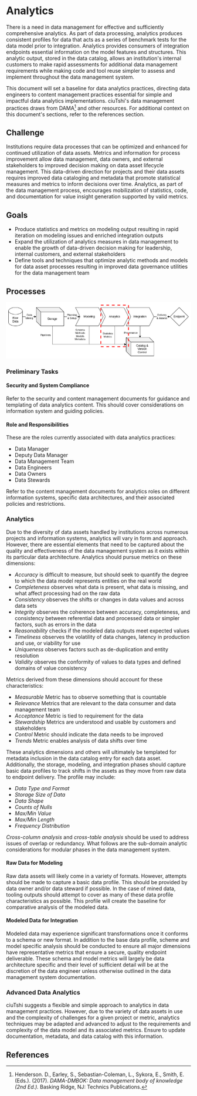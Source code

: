 <!-- markdownlint-disable MD024 -->
# Analytics

There is a need in data management for effective and sufficiently comprehensive analytics. As part of data processing, analytics produces consistent profiles for data that acts as a series of benchmark tests for the data model prior to integration. Analytics provides consumers of integration endpoints essential information on the model features and structures. This analytic output, stored in the data catalog, allows an institution's internal customers to make rapid assessments for additional data management requirements while making code and tool reuse simpler to assess and implement throughout the data management system.

This document will set a baseline for data analytics practices, directing data engineers to content management practices essential for simple and impactful data analytics implementations. ciuTshi's data management practices draws from DAMA[^1] and other resources. For additional context on this document's sections, refer to the references section.

## Challenge

Institutions require data processes that can be optimized and enhanced for continued utilization of data assets. Metrics and information for process improvement allow data management, data owners, and external stakeholders to improved decision making on data asset lifecycle management. This data-driven direction for projects and their data assets requires improved data cataloging and metadata that promote statistical measures and metrics to inform decisions over time. Analytics, as part of the data management process, encourages mobilization of statistics, code, and documentation for value insight generation supported by valid metrics.

## Goals

* Produce statistics and metrics on modeling output resulting in rapid iteration on modeling issues and enriched integration outputs
* Expand the utilization of analytics measures in data management to enable the growth of data-driven decision making for leadership, internal customers, and external stakeholders
* Define tools and techniques that optimize analytic methods and models for data asset processes resulting in improved data governance utilities for the data management team

## Processes

![Data Overview - Analytics](static/images/dm_overview_analytics.png)

### Preliminary Tasks

#### Security and System Compliance

Refer to the security and content management documents for guidance and templating of data analytics content. This should cover considerations on information system and guiding policies.

#### Role and Responsibilities

These are the roles currently associated with data analytics practices:

* Data Manager
* Deputy Data Manager
* Data Management Team
* Data Engineers
* Data Owners
* Data Stewards

Refer to the content management documents for analytics roles on different information systems, specific data architectures, and their associated policies and restrictions.

### Analytics

Due to the diversity of data assets handled by institutions across numerous projects and information systems, analytics will vary in form and approach. However, there are essential elements that need to be captured about the quality and effectiveness of the data management system as it exists within its particular data architecture. Analytics should pursue metrics on these dimensions:

* _Accuracy_ is difficult to measure, but should seek to quantify the degree to which the data model represents entities on the real world
* _Completeness_ observes what data is present, what data is missing, and what affect processing had on the raw data
* _Consistency_ observes the shifts or changes in data values and across data sets
* _Integrity_ observes the coherence between accuracy, completeness, and consistency between referential data and processed data or simpler factors, such as errors in the data
* _Reasonability_ checks if the modeled data outputs meet expected values
* _Timeliness_ observes the volatility of data changes, latency in production and use, or viability for use
* _Uniqueness_ observes factors such as de-duplication and entity resolution
* _Validity_ observes the conformity of values to data types and defined domains of value consistency

Metrics derived from these dimensions should account for these characteristics:

* _Measurable_ Metric has to observe something that is countable
* _Relevance_ Metrics that are relevant to the data consumer and data management team
* _Acceptance_ Metric is tied to requirement for the data
* _Stewardship_ Metrics are understood and usable by customers and stakeholders
* _Control_ Metric should indicate the data needs to be improved
* _Trends_ Metric enables analysis of data shifts over time

These analytics dimensions and others will ultimately be templated for metadata inclusion in the data catalog entry for each data asset. Additionally, the storage, modeling, and integration phases should capture basic data profiles to track shifts in the assets as they move from raw data to endpoint delivery. The profile may include:

* _Data Type and Format_
* _Storage Size of Data_
* _Data Shape_
* _Counts of Nulls_
* _Max/Min Value_
* _Max/Min Length_
* _Frequency Distribution_

_Cross-column analysis_ and _cross-table analysis_ should be used to address issues of overlap or redundancy. What follows are the sub-domain analytic considerations for modular phases in the data management system.

#### Raw Data for Modeling

Raw data assets will likely come in a variety of formats. However, attempts should be made to capture a basic data profile. This should be provided by data owner and/or data steward if possible. In the case of mined data, tooling outputs should attempt to cover as many of these data profile characteristics as possible. This profile will create the baseline for comparative analysis of the modeled data.

#### Modeled Data for Integration

Modeled data may experience significant transformations once it conforms to a schema or new format. In addition to the base data profile, scheme and model specific analysis should be conducted to ensure all major dimensions have representative metrics that ensure a secure, quality endpoint deliverable. These schema and model metrics will largely be data architecture specific and their level of sufficient detail will be at the discretion of the data engineer unless otherwise outlined in the data management system documentation.

### Advanced Data Analytics

ciuTshi suggests a flexible and simple approach to analytics in data management practices. However, due to the variety of data assets in use and the complexity of challenges for a given project or metric, analytics techniques may be adapted and advanced to adjust to the requirements and complexity of the data model and its associated metrics. Ensure to update documentation, metadata, and data catalog with this information.

## References

[^1]: Henderson. D., Earley, S., Sebastian-Coleman, L., Sykora, E., Smith, E. (Eds.). (2017). _DAMA-DMBOK: Data management body of knowledge (2nd Ed.)._ Basking Ridge, NJ: Technics Publications.

